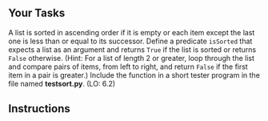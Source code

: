 ## Your Tasks

A list is sorted in ascending order if it is empty or each item except the last one is less than or equal to its successor. Define a predicate `isSorted` that expects a list as an argument and returns `True` if the list is sorted or returns `False` otherwise. (Hint: For a list of length 2 or greater, loop through the list and compare pairs of items, from left to right, and return `False` if the first item in a pair is greater.) Include the function in a short tester program in the file named **testsort.py**. (LO: 6.2)

## Instructions
